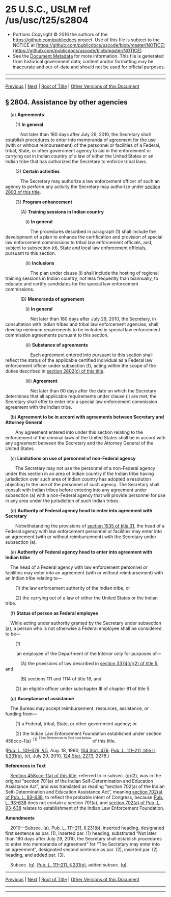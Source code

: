---
---

# 25 U.S.C., USLM ref /us/usc/t25/s2804

* Portions Copyright © 2016 the authors of the https://github.com/publicdocs project.
  Use of this file is subject to the NOTICE at [https://github.com/publicdocs/uscode/blob/master/NOTICE](https://github.com/publicdocs/uscode/blob/master/NOTICE)
* See the [Document Metadata](././../../../..//README.md) for more information.
  This file is generated from historical government data; content and/or formatting may be inaccurate and out-of-date and should not be used for official purposes.

----------
----------

[Previous](./../../../..//us/usc/t25/ch30/m__us_usc_t25_s2803.md) | [Next](./../../../..//us/usc/t25/ch30/m__us_usc_t25_s2805.md) | [Root of Title](./../../../../) | [Other Versions of this Document](https://publicdocs.github.io/go/links?ns=uslm&ref=%2Fus%2Fusc%2Ft25%2Fs2804)

## § 2804. Assistance by other agencies

    (a) __Agreements__ 

        (1) __In general__ 

            Not later than 180 days after July 29, 2010, the Secretary shall establish procedures to enter into memoranda of agreement for the use (with or without reimbursement) of the personnel or facilities of a Federal, tribal, State, or other government agency to aid in the enforcement or carrying out in Indian country of a law of either the United States or an Indian tribe that has authorized the Secretary to enforce tribal laws.

        (2) __Certain activities__ 

            The Secretary may authorize a law enforcement officer of such an agency to perform any activity the Secretary may authorize under [section 2803 of this title][/us/usc/t25/s2803].

        (3) __Program enhancement__ 

            (A) __Training sessions in Indian country__ 

                (i) __In general__ 

                    The procedures described in paragraph (1) shall include the development of a plan to enhance the certification and provision of special law enforcement commissions to tribal law enforcement officials, and, subject to subsection (d), State and local law enforcement officials, pursuant to this section.

                (ii) __Inclusions__ 

                    The plan under clause (i) shall include the hosting of regional training sessions in Indian country, not less frequently than biannually, to educate and certify candidates for the special law enforcement commissions.

            (B) __Memoranda of agreement__ 

                (i) __In general__ 

                    Not later than 180 days after July 29, 2010, the Secretary, in consultation with Indian tribes and tribal law enforcement agencies, shall develop minimum requirements to be included in special law enforcement commission agreements pursuant to this section.

                (ii) __Substance of agreements__ 

                    Each agreement entered into pursuant to this section shall reflect the status of the applicable certified individual as a Federal law enforcement officer under subsection (f), acting within the scope of the duties described in [section 2802(c) of this title][/us/usc/t25/s2802/c].

                (iii) __Agreement__ 

                    Not later than 60 days after the date on which the Secretary determines that all applicable requirements under clause (i) are met, the Secretary shall offer to enter into a special law enforcement commission agreement with the Indian tribe.

    (b) __Agreement to be in accord with agreements between Secretary and Attorney General__ 

        Any agreement entered into under this section relating to the enforcement of the criminal laws of the United States shall be in accord with any agreement between the Secretary and the Attorney General of the United States.

    (c) __Limitations on use of personnel of non-Federal agency__ 

        The Secretary may not use the personnel of a non-Federal agency under this section in an area of Indian country if the Indian tribe having jurisdiction over such area of Indian country has adopted a resolution objecting to the use of the personnel of such agency. The Secretary shall consult with Indian tribes before entering into any agreement under subsection (a) with a non-Federal agency that will provide personnel for use in any area under the jurisdiction of such Indian tribes.

    (d) __Authority of Federal agency head to enter into agreement with Secretary__ 

        Notwithstanding the provisions of [section 1535 of title 31][/us/usc/t31/s1535], the head of a Federal agency with law enforcement personnel or facilities may enter into an agreement (with or without reimbursement) with the Secretary under subsection (a).

    (e) __Authority of Federal agency head to enter into agreement with Indian tribe__ 

    The head of a Federal agency with law enforcement personnel or facilities may enter into an agreement (with or without reimbursement) with an Indian tribe relating to—

        (1) the law enforcement authority of the Indian tribe, or

        (2) the carrying out of a law of either the United States or the Indian tribe.

    (f) __Status of person as Federal employee__ 

    While acting under authority granted by the Secretary under subsection (a), a person who is not otherwise a Federal employee shall be considered to be—

        (1)

         an employee of the Department of the Interior only for purposes of—

            (A) the provisions of law described in [section 3374(c)(2) of title 5][/us/usc/t5/s3374/c/2], and

            (B) sections 111 and 1114 of title 18, and

        (2) an eligible officer under subchapter III of chapter 81 of title 5.

    (g) __Acceptance of assistance__ 

    The Bureau may accept reimbursement, resources, assistance, or funding from—

        (1) a Federal, tribal, State, or other government agency; or

        (2) the Indian Law Enforcement Foundation established under section 458ccc–1(a)  <sup>\[1\]</sup>  <sup><sup> 1 See References in Text note below. </sup></sup>  of this title.

([Pub. L. 101–379, § 5][/us/pl/101/379/s5], Aug. 18, 1990, [104 Stat. 476][/us/stat/104/476]; [Pub. L. 111–211, title II, § 231(b)][/us/pl/111/211/s231/b], (e), July 29, 2010, [124 Stat. 2273][/us/stat/124/2273], 2278.)

 __References in Text__ 

    [Section 458ccc–1(a) of this title][/us/usc/t25/s458ccc–1/a], referred to in subsec. (g)(2), was in the original “section 701(a) of the Indian Self-Determination and Education Assistance Act”, and was translated as reading “section 702(a) of the Indian Self-Determination and Education Assistance Act”, meaning [section 702(a) of Pub. L. 93–638][/us/pl/93/638/s702/a], to reflect the probable intent of Congress, because [Pub. L. 93–638][/us/pl/93/638] does not contain a section 701(a), and [section 702(a) of Pub. L. 93–638][/us/pl/93/638/s702/a] relates to establishment of the Indian Law Enforcement Foundation.

 __Amendments__ 

    2010—Subsec. (a). [Pub. L. 111–211, § 231(b)][/us/pl/111/211/s231/b], inserted heading, designated first sentence as par. (1), inserted par. (1) heading, substituted “Not later than 180 days after July 29, 2010, the Secretary shall establish procedures to enter into memoranda of agreement” for “The Secretary may enter into an agreement”, designated second sentence as par. (2), inserted par. (2) heading, and added par. (3).

    Subsec. (g). [Pub. L. 111–211, § 231(e)][/us/pl/111/211/s231/e], added subsec. (g).

----------

[Previous](./../../../..//us/usc/t25/ch30/m__us_usc_t25_s2803.md) | [Next](./../../../..//us/usc/t25/ch30/m__us_usc_t25_s2805.md) | [Root of Title](./../../../../) | [Other Versions of this Document](https://publicdocs.github.io/go/links?ns=uslm&ref=%2Fus%2Fusc%2Ft25%2Fs2804)

----------
----------

[/us/usc/t25/s2803]: https://publicdocs.github.io/go/links?ns=uslm&ref=%2Fus%2Fusc%2Ft25%2Fs2803
[/us/usc/t25/s2802/c]: https://publicdocs.github.io/go/links?ns=uslm&ref=%2Fus%2Fusc%2Ft25%2Fs2802%2Fc
[/us/usc/t31/s1535]: https://publicdocs.github.io/go/links?ns=uslm&ref=%2Fus%2Fusc%2Ft31%2Fs1535
[/us/usc/t5/s3374/c/2]: https://publicdocs.github.io/go/links?ns=uslm&ref=%2Fus%2Fusc%2Ft5%2Fs3374%2Fc%2F2
[/us/pl/101/379/s5]: https://publicdocs.github.io/go/links?ns=uslm&ref=%2Fus%2Fpl%2F101%2F379%2Fs5
[/us/stat/104/476]: https://publicdocs.github.io/go/links?ns=uslm&ref=%2Fus%2Fstat%2F104%2F476
[/us/pl/111/211/s231/b]: https://publicdocs.github.io/go/links?ns=uslm&ref=%2Fus%2Fpl%2F111%2F211%2Fs231%2Fb
[/us/stat/124/2273]: https://publicdocs.github.io/go/links?ns=uslm&ref=%2Fus%2Fstat%2F124%2F2273
[/us/usc/t25/s458ccc–1/a]: https://publicdocs.github.io/go/links?ns=uslm&ref=%2Fus%2Fusc%2Ft25%2Fs458ccc%E2%80%931%2Fa
[/us/pl/93/638/s702/a]: https://publicdocs.github.io/go/links?ns=uslm&ref=%2Fus%2Fpl%2F93%2F638%2Fs702%2Fa
[/us/pl/93/638]: https://publicdocs.github.io/go/links?ns=uslm&ref=%2Fus%2Fpl%2F93%2F638
[/us/pl/93/638/s702/a]: https://publicdocs.github.io/go/links?ns=uslm&ref=%2Fus%2Fpl%2F93%2F638%2Fs702%2Fa
[/us/pl/111/211/s231/b]: https://publicdocs.github.io/go/links?ns=uslm&ref=%2Fus%2Fpl%2F111%2F211%2Fs231%2Fb
[/us/pl/111/211/s231/e]: https://publicdocs.github.io/go/links?ns=uslm&ref=%2Fus%2Fpl%2F111%2F211%2Fs231%2Fe


